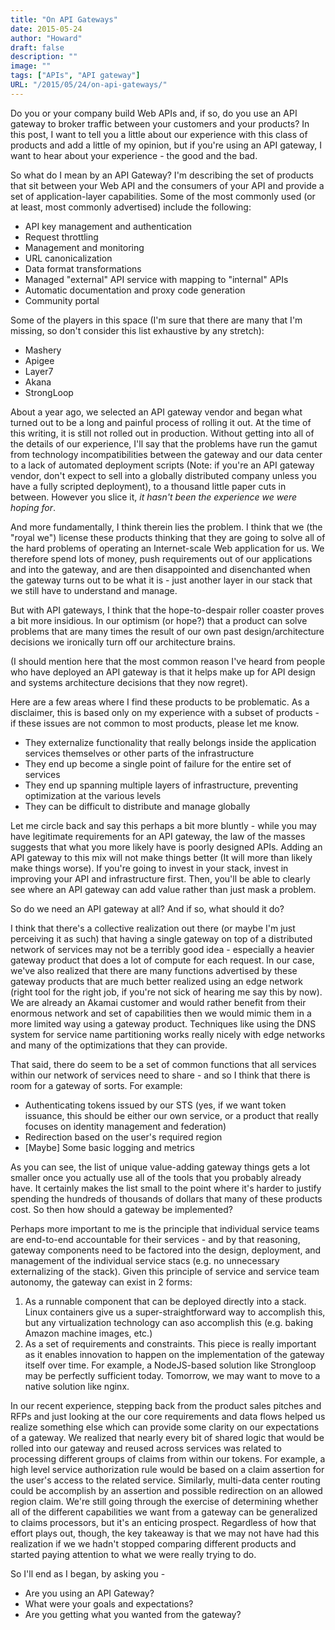 ```yaml
---
title: "On API Gateways"
date: 2015-05-24
author: "Howard"
draft: false
description: ""
image: ""
tags: ["APIs", "API gateway"]
URL: "/2015/05/24/on-api-gateways/"
---
```


Do you or your company build Web APIs and, if so, do you use an API gateway to broker traffic between your customers and your products? In this post, I want to tell you a little about our experience with this class of products and add a little of my opinion, but if you're using an API gateway, I want to hear about your experience - the good and the bad.

So what do I mean by an API Gateway? I'm describing the set of products that sit between your Web API and the consumers of your API and provide a set of application-layer capabilities. Some of the most commonly used (or at least, most commonly advertised) include the following:

* API key management and authentication
* Request throttling
* Management and monitoring
* URL canonicalization
* Data format transformations
* Managed "external" API service with mapping to "internal" APIs
* Automatic documentation and proxy code generation
* Community portal

Some of the players in this space (I'm sure that there are many that I'm missing, so don't consider this list exhaustive by any stretch): 

* Mashery
* Apigee
* Layer7
* Akana
* StrongLoop

About a year ago, we selected an API gateway vendor and began what turned out to be a long and painful process of rolling it out. At the time of this writing, it is still not rolled out in production. Without getting into all of the details of our experience, I'll say that the problems have run the gamut from technology incompatibilities between the gateway and our data center to a lack of automated deployment scripts (Note: if you're an API gateway vendor, don't expect to sell into a globally distributed company unless you have a fully scripted deployment), to a thousand little paper cuts in between. However you slice it, _it hasn't been the experience we were hoping for_.

And more fundamentally, I think therein lies the problem. I think that we (the "royal we") license these products thinking that they are going to solve all of the hard problems of operating an Internet-scale Web application for us. We therefore spend lots of money, push requirements out of our applications and into the gateway, and are then disappointed and disenchanted when the gateway turns out to be what it is - just another layer in our stack that we still have to understand and manage.

But with API gateways, I think that the hope-to-despair roller coaster proves a bit more insidious. In our optimism (or hope?) that a product can solve problems that are many times the result of our own past design/architecture decisions we ironically turn off our architecture brains.

(I should mention here that the most common reason I've heard from people who have deployed an API gateway is that it helps make up for API design and systems architecture decisions that they now regret).

Here are a few areas where I find these products to be problematic. As a disclaimer, this is based only on my experience with a subset of products - if these issues are not common to most products, please let me know.

* They externalize functionality that really belongs inside the application services themselves or other parts of the infrastructure
* They end up become a single point of failure for the entire set of services
* They end up spanning multiple layers of infrastructure, preventing optimization at the various levels
* They can be difficult to distribute and manage globally

Let me circle back and say this perhaps a bit more bluntly - while you may have legitimate requirements for an API gateway, the law of the masses suggests that what you more likely have is poorly designed APIs. Adding an API gateway to this mix will not make things better (It will more than likely make things worse). If you're going to invest in your stack, invest in improving your API and infrastructure first. Then, you'll be able to clearly see where an API gateway can add value rather than just mask a problem.

So do we need an API gateway at all? And if so, what should it do?

I think that there's a collective realization out there (or maybe I'm just perceiving it as such) that having a single gateway on top of a distributed network of services may not be a terribly good idea - especially a heavier gateway product that does a lot of compute for each request. In our case, we've also realized that there are many functions advertised by these gateway products that are much better realized using an edge network (right tool for the right job, if you're not sick of hearing me say this by now). We are already an Akamai customer and would rather benefit from their enormous network and set of capabilities then we would mimic them in a more limited way using a gateway product. Techniques like using the DNS system for service name partitioning works really nicely with edge networks and many of the optimizations that they can provide.

That said, there do seem to be a set of common functions that all services within our network of services need to share - and so I think that there is room for a gateway of sorts. For example: 

* Authenticating tokens issued by our STS (yes, if we want token issuance, this should be either our own service, or a product that really focuses on identity management and federation)
* Redirection based on the user's required region
* [Maybe] Some basic logging and metrics

As you can see, the list of unique value-adding gateway things gets a lot smaller once you actually use all of the tools that you probably already have. It certainly makes the list small to the point where it's harder to justify spending the hundreds of thousands of dollars that many of these products cost. So then how should a gateway be implemented? 

Perhaps more important to me is the principle that individual service teams are end-to-end accountable for their services - and by that reasoning,  gateway components need to be factored into the design, deployment, and management of the individual service stacs (e.g. no unnecessary externalizing of the stack). Given this principle of service and service team autonomy, the gateway can exist in 2 forms:

1. As a runnable component that can be deployed directly into a stack. Linux containers give us a super-straightforward way to accomplish this, but any virtualization technology can aso accomplish this (e.g. baking Amazon machine images, etc.)
1. As a set of requirements and constraints. This piece is really important as it enables innovation to happen on the implementation of the gateway itself over time. For example, a NodeJS-based solution like Strongloop may be perfectly sufficient today. Tomorrow, we may want to move to a native solution like nginx.

In our recent experience, stepping back from the product sales pitches and RFPs and just looking at the our core requirements and data flows helped us realize something else which can provide some clarity on our expectations of a gateway. We realized that nearly every bit of shared logic that would be rolled into our gateway and reused across services was related to processing different groups of claims from within our tokens. For example, a high level service authorization rule would be based on a claim assertion for the user's access to the related service. Similarly, multi-data center routing could be accomplish by an assertion and possible redirection on an allowed region claim. We're still going through the exercise of determining whether all of the different capabilities we want from a gateway can be generalized to claims processors, but it's an enticing prospect. Regardless of how that effort plays out, though, the key takeaway is that we may not have had this realization if we we hadn't stopped comparing different products and started paying attention to what we were really trying to do.

So I'll end as I began, by asking you -

* Are you using an API Gateway?
* What were your goals and expectations?
* Are you getting what you wanted from the gateway?

